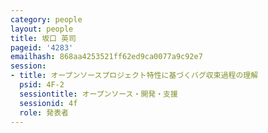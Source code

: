 ```yaml
---
category: people
layout: people
title: 坂口 英司
pageid: '4283'
emailhash: 868aa4253521ff62ed9ca0077a9c92e7
session:
- title: オープンソースプロジェクト特性に基づくバグ収束過程の理解
  psid: 4F-2
  sessiontitle: オープンソース・開発・支援
  sessionid: 4f
  role: 発表者
---
```

